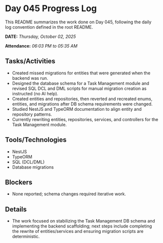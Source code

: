 # Day 045 Progress Log

This README summarizes the work done on Day 045, following the daily log convention defined in the root README.

**DATE:** _Thursday, October 02, 2025_

**Attendance:** _06:03 PM to 05:35 AM_

## Tasks/Activities

- Created missed migrations for entities that were generated when the backend was run.
- Designed the database schema for a Task Management module and revised SQL DCL and DML scripts for manual migration creation as instructed (no AI help).
- Created entities and repositories, then reverted and recreated enums, entities, and migrations after DB schema requirements were changed.
- Studied NestJS and TypeORM documentation to align entity and repository patterns.
- Currently rewriting entities, repositories, services, and controllers for the Task Management module.

## Tools/Technologies

- NestJS
- TypeORM
- SQL (DCL/DML)
- Database migrations

## Blockers

- None reported; schema changes required iterative work.

## Details

- The work focused on stabilizing the Task Management DB schema and implementing the backend scaffolding; next steps include completing the rewrite of entities/services and ensuring migration scripts are deterministic.
